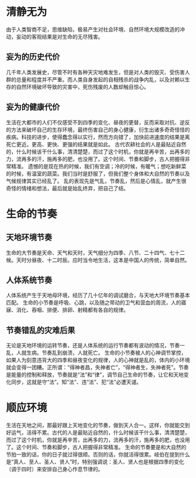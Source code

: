 # 清静无为
由于人类智商不足，思维缺陷，极易产生对社会环境、自然环境大规模改造的冲动，妄动的客观结果是对生命的无尽残害。
## 妄为的历史代价
几千年人类发展史，尽管不时有各种天灾地难发生，但是对人类的毁灭、受伤害人群的总量和程度并不严重。而人类自身发起的自相残杀的战争内乱，以及对赖以生存的自然环境破坏导致的灾害中，死伤残废的人数却触目惊心。
## 妄为的健康代价
生活在大都市的人们不仅感受不到四季的变化、昼夜的更替，反而采取对抗、逆反的方法来破坏自己的生存环境，最终伤害自己的身心健康，衍生出诸多奇奇怪怪的疾病。科技的进步，使得蠢念得以实行，然而方向错了，加快前进速度的结果是离死亡更近。更高、更快、更强的结果就是如此。
古代农耕社会的人是最贴近自然的，什么时候该干什么事，清清楚楚，而过了这个时机，你就是再辛苦，出再多的力，流再多的汗，施再多的肥，也没用了。这个时间、节奏和脚步，古人把握得非常精准。 遗憾的是现在热的时候，我们有空调；冷的时候，有暖气；想吃新鲜菜的时候，有温室的蔬菜。我们当时是舒服了，但我们整个身体和大自然的节奏以及气候规律其实已经乱了。 乱的表现先是气乱，节奏乱，然后是心情乱，就产生很奇怪的情绪和想法，最后就是始乱终弃，把自己了结。
# 生命的节奏
## 天地环境节奏
生命的大节奏是天命、天气和天时，天气细分为四季、八节、二十四气、七十二候。天时分昼夜、十二时辰。应时当令地生活，这本是中国人的传统，简单自然。
## 人体系统节奏
人体系统产生于天地母环境，经历了几十亿年的调试磨合，与天地大环境节奏基本匹配。
生命的小节奏是呼吸、心跳，以及随之带动的卫气和营血的周流，人的寤寐、消化、吞咽、排便、排卵、射精都有各自的规律。
## 节奏错乱的灾难后果
无论是天地环境的运转节奏，还是人体系统的运行节奏都有波动的情况，节奏一乱，人就生病。节奏乱到崩溃，人就死亡。
生命的小节奏被人的心神调节掌控，如果人为刻意违背大的四季和昼夜变化的规律，人的心神就是乱的，体内的小环境就会变得一团糟。正所谓：“得神者昌，失神者亡”，“得神者生，失神者死”。节奏是能量的控制和释放，节奏就是“法”和“律”，调节自己生命的节奏，让它和天地变化同步，这就是守“法”。知“法”、违“法”、犯“法”必遭天谴。
# 顺应环境
生活在天地之间，那最好跟上天地变化的节奏，做到天人合一。这样，你就能交到好运气，活得不累。古代的人是最贴近自然的，什么时候该干什么事，清清楚楚，而过了这个时机，你就是再辛苦，出再多的力，流再多的汗，施再多的肥，也没用了。这个时间、节奏和脚步，古人把握得非常精准。
生命的节奏要是和大自然的节拍一致的话，你的日子就过得很顺。否则的话，你就活得很累。岐伯在提到什么是“真人、至人、圣人、贤人”时，特别强调说：圣人、贤人也是根据四季的变化（调于四时）来安排自己身心作息节律的。
<!--stackedit_data:
eyJoaXN0b3J5IjpbNzgyNDUwMDAzXX0=
-->